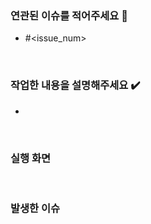 <!-- PR 제목은 아래를 따라주세요!
	- [FEAT]: xxx화면 yy기능 개발
	- [FIX]: zzz버그 수정
	- [RELEASE]: alpha version 배포 -->

### 연관된 이슈를 적어주세요 📌
<!-- 연관된 이슈 번호를 모두 작성해 주세요. ex, #10, #11 -->
- #<issue_num>

<br>

### 작업한 내용을 설명해주세요 ✔️
<!-- PR의 작업 내용에 대한 설명을 적습니다. 이런 내용이 변경되었어요! -->
- 

<br>

### 실행 화면
<!--
화면의 스크린샷 또는 영상을 같이 첨부해주세요.
적절한 사이즈로 첨부하는 코드 👇
<img width="300" alt="" src="이미지URL">
-->
<br>

### 발생한 이슈
<!-- 작업을 하며 발생했던 이슈, 이슈가 해결되었는지 또는 리뷰를 하며 참고할 점을 적어주세요. -->

<br>
